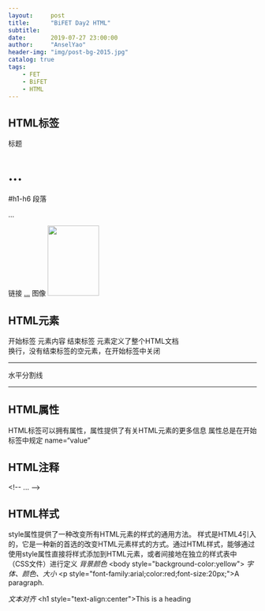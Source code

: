 ```yaml
---
layout:     post
title:      "BiFET Day2 HTML"
subtitle:   
date:       2019-07-27 23:00:00
author:     "AnselYao"
header-img: "img/post-bg-2015.jpg"
catalog: true
tags:
    - FET
    - BiFET
    - HTML
---
```

## HTML标签

标题 <h1>...</h1> \#h1-h6
段落 <p>...</p>
链接 <a href="http://github.com/">...</a>
图像 <img src="w3school.jpg" width="104" height="142" />

## HTML元素
开始标签 元素内容 结束标签
*<html>* 元素定义了整个HTML文档
*<br>* 换行，没有结束标签的空元素，在开始标签中关闭 <br />
*<hr>* 水平分割线 <hr />

## HTML属性
HTML标签可以拥有属性，属性提供了有关HTML元素的更多信息
属性总是在开始标签中规定 name=“value”

## HTML注释
\<!-- ... -->

## HTML样式
style属性提供了一种改变所有HTML元素的样式的通用方法。
样式是HTML4引入的，它是一种新的首选的改变HTML元素样式的方式。通过HTML样式，能够通过使用style属性直接将样式添加到HTML元素，或者间接地在独立的样式表中（CSS文件）进行定义
*背景颜色* \<body style="background-color:yellow">
*字体、颜色、大小* \<p style="font-family:arial;color:red;font-size:20px;">A paragraph.</p>
*文本对齐* \<h1 style="text-align:center">This is a heading</h1>



